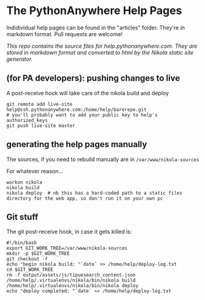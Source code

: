 # The PythonAnywhere Help Pages

Indidividual help pages can be found in the "articles" folder.  They're in markdown format.  Pull requests are welcome!

*This repo contains the source files for help.pythonanywhere.com.  They are stored in markdown format and converted to html by the Nikola static site generator.*


## (for PA developers): pushing changes to live

A post-receive hook will take care of the nikola build and deploy

    git remote add live-site help@ssh.pythonanywhere.com:/home/help/barerepo.git
    # you'll probably want to add your public key to help's authorized_keys
    git push live-site master


## generating the help pages manually

The sources, if you need to rebuild manually are in `/var/www/nikola-sources`

For whatever reason...

    workon nikola
    nikola build
    nikola deploy  # nb this has a hard-coded path to a static files directory for the web app, so don't run it on your own pc

## Git stuff
The git post-receive hook, in case it gets killed is:

    #!/bin/bash
    export GIT_WORK_TREE=/var/www/nikola-sources
    mkdir -p $GIT_WORK_TREE
    git checkout -f
    echo "begin nikola build: "`date` >> /home/help/deploy-log.txt
    cd $GIT_WORK_TREE
    rm -f output/assets/js/tipuesearch_content.json            
    /home/help/.virtualenvs/nikola/bin/nikola build
    /home/help/.virtualenvs/nikola/bin/nikola deploy
    echo "deploy completed: "`date` >> /home/help/deploy-log.txt
    
